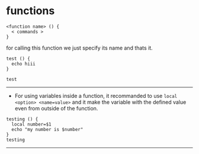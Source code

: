 # functions
```
<function name> () {
  < commands >
}
```
for calling this function we just specify its name and thats it.  
```
test () {
  echo hiii
}

test
```
---
* For using variables inside a function, it recommanded to use `local <option> <name=value>` and it make the variable with the defined value even from outside of the function.  
```
testing () {
  local number=$1
  echo "my number is $number"
}
testing
```
---
